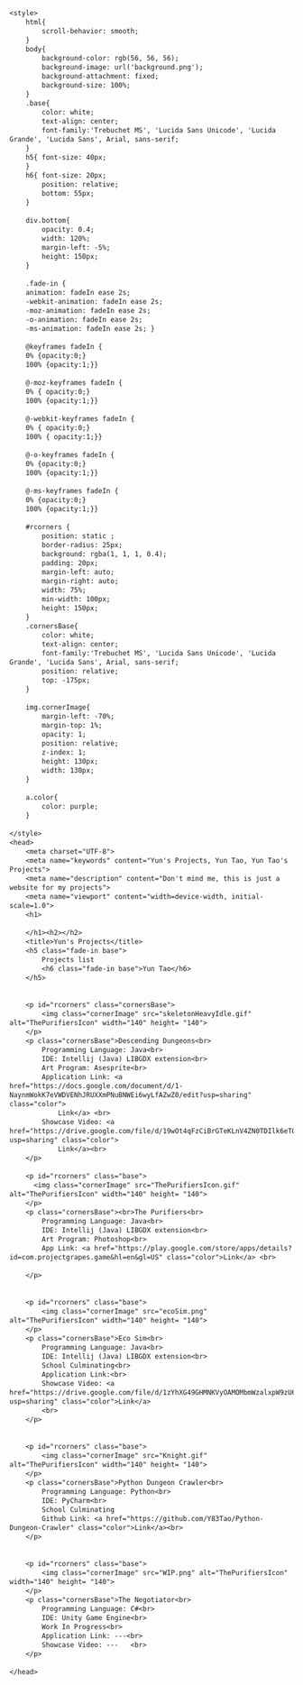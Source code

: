 <html>
    
    <style>
        html{
            scroll-behavior: smooth;
        }
        body{
            background-color: rgb(56, 56, 56);
            background-image: url('background.png');
            background-attachment: fixed;
            background-size: 100%;
        }
        .base{
            color: white;
            text-align: center;
            font-family:'Trebuchet MS', 'Lucida Sans Unicode', 'Lucida Grande', 'Lucida Sans', Arial, sans-serif;
        }
        h5{ font-size: 40px;
        }
        h6{ font-size: 20px;
            position: relative;
            bottom: 55px;
        }

        div.bottom{
            opacity: 0.4;
            width: 120%;
            margin-left: -5%;
            height: 150px;
        }

        .fade-in {
        animation: fadeIn ease 2s;
        -webkit-animation: fadeIn ease 2s;
        -moz-animation: fadeIn ease 2s;
        -o-animation: fadeIn ease 2s;
        -ms-animation: fadeIn ease 2s; }
        
        @keyframes fadeIn {
        0% {opacity:0;}
        100% {opacity:1;}}

        @-moz-keyframes fadeIn {
        0% { opacity:0;}
        100% {opacity:1;}}

        @-webkit-keyframes fadeIn {
        0% { opacity:0;}
        100% { opacity:1;}}

        @-o-keyframes fadeIn {
        0% {opacity:0;}
        100% {opacity:1;}}

        @-ms-keyframes fadeIn {
        0% {opacity:0;}
        100% {opacity:1;}}

        #rcorners {
            position: static ;
            border-radius: 25px;
            background: rgba(1, 1, 1, 0.4);
            padding: 20px;
            margin-left: auto;
            margin-right: auto;
            width: 75%;
            min-width: 100px;
            height: 150px;
        }
        .cornersBase{
            color: white;
            text-align: center;
            font-family:'Trebuchet MS', 'Lucida Sans Unicode', 'Lucida Grande', 'Lucida Sans', Arial, sans-serif;
            position: relative;
            top: -175px;
        }

        img.cornerImage{
            margin-left: -70%;
            margin-top: 1%;
            opacity: 1;
            position: relative;
            z-index: 1;
            height: 130px;
            width: 130px;
        }   

        a.color{
            color: purple;
        }

    </style>
    <head>
        <meta charset="UTF-8">
        <meta name="keywords" content="Yun's Projects, Yun Tao, Yun Tao's Projects">
        <meta name="description" content="Don't mind me, this is just a website for my projects">
        <meta name="viewport" content="width=device-width, initial-scale=1.0">
        <h1>
        
        </h1><h2></h2>
        <title>Yun's Projects</title>
        <h5 class="fade-in base">
            Projects list
            <h6 class="fade-in base">Yun Tao</h6> 
        </h5>


        <p id="rcorners" class="cornersBase">
            <img class="cornerImage" src="skeletonHeavyIdle.gif" alt="ThePurifiersIcon" width="140" height= "140">
        </p>  
        <p class="cornersBase">Descending Dungeons<br>
            Programming Language: Java<br>
            IDE: Intellij (Java) LIBGDX extension<br>
            Art Program: Asesprite<br>
            Application Link: <a href="https://docs.google.com/document/d/1-NaynmWokK7eVWDVENhJRUXXmPNuBNWEi6wyLfAZwZ0/edit?usp=sharing" class="color">
                Link</a> <br>
            Showcase Video: <a href="https://drive.google.com/file/d/19wOt4qFzCiBrGTeKLnV4ZN0TDIlk6eTQ/view?usp=sharing" class="color">
                Link</a><br>
        </p>

        <p id="rcorners" class="base">
          <img class="cornerImage" src="ThePurifiersIcon.gif" alt="ThePurifiersIcon" width="140" height= "140">  
        </p>
        <p class="cornersBase"><br>The Purifiers<br>
            Programming Language: Java<br>
            IDE: Intellij (Java) LIBGDX extension<br>
            Art Program: Photoshop<br>
            App Link: <a href="https://play.google.com/store/apps/details?id=com.projectgrapes.game&hl=en&gl=US" class="color">Link</a> <br>
            
        </p>


        <p id="rcorners" class="base">
            <img class="cornerImage" src="ecoSim.png" alt="ThePurifiersIcon" width="140" height= "140">  
        </p>  
        <p class="cornersBase">Eco Sim<br>
            Programming Language: Java<br>
            IDE: Intellij (Java) LIBGDX extension<br>
            School Culminating<br>
            Application Link:<br>
            Showcase Video: <a href="https://drive.google.com/file/d/1zYhXG49GHMNKVyOAMOMbmWzalxpW9zU6/view?usp=sharing" class="color">Link</a>
            <br>
        </p>


        <p id="rcorners" class="base">
            <img class="cornerImage" src="Knight.gif" alt="ThePurifiersIcon" width="140" height= "140">  
        </p>  
        <p class="cornersBase">Python Dungeon Crawler<br>
            Programming Language: Python<br>
            IDE: PyCharm<br>
            School Culminating
            Github Link: <a href="https://github.com/Y83Tao/Python-Dungeon-Crawler" class="color">Link</a><br>
        </p>


        <p id="rcorners" class="base">
            <img class="cornerImage" src="WIP.png" alt="ThePurifiersIcon" width="140" height= "140">  
        </p>  
        <p class="cornersBase">The Negotiator<br>
            Programming Language: C#<br>
            IDE: Unity Game Engine<br>
            Work In Progress<br>
            Application Link: ---<br>
            Showcase Video: ---   <br>
        </p>

    </head>

    

</html>
